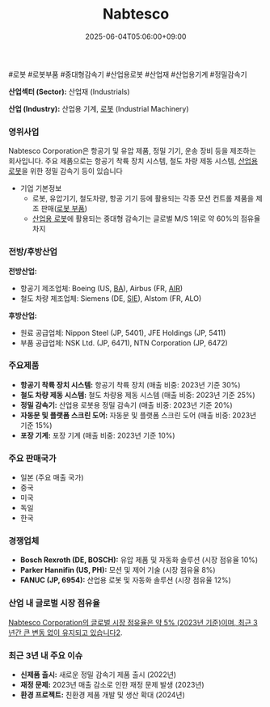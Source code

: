 ﻿---
title: "Nabtesco"
date: 2025-06-04T05:06:00+09:00
lastmod: 2025-06-04T05:06:00+09:00
type: docs
sidebar:
  open: true
weight: 604
---
<div style="display:none">
  <meta property="article:published_time" content="2025-06-03T20:06:00Z" />
  <meta property="article:modified_time" content="2025-06-03T20:06:00Z" />
</div>
#로봇 #로봇부품 #중대형감속기 #산업용로봇 #산업재 #산업용기계 #정밀감속기

**산업섹터 (Sector):** 산업재 (Industrials)  

**산업 (Industry):** 산업용 기계, [로봇](/industry-study/로봇/) (Industrial Machinery)

### 영위사업

Nabtesco Corporation은 항공기 및 유압 제품, 정밀 기기, 운송 장비 등을 제조하는 회사입니다. 주요 제품으로는 항공기 착륙 장치 시스템, 철도 차량 제동 시스템, [산업용 로봇](/industry-study/산업용-로봇/)을 위한 정밀 감속기 등이 있습니다

- 기업 기본정보
	- 로봇, 유압기기, 철도차량, 항공 기기 등에 활용되는 각종 모션 컨트롤 제품을 제조 판매([로봇 부품](/industry-study/로봇-부품/))
	- [산업용 로봇](/industry-study/산업용-로봇/)에 활용되는 중대형 감속기는 글로벌 M/S 1위로 약 60%의 점유율 차지
### 전방/후방산업

**전방산업:**

- 항공기 제조업체: Boeing (US, [BA](/company-analysis/ba/)), Airbus (FR, [AIR](/company-analysis/air/))
- 철도 차량 제조업체: Siemens (DE, [SIE](/company-analysis/sie/)), Alstom (FR, ALO)

**후방산업:**

- 원료 공급업체: Nippon Steel (JP, 5401), JFE Holdings (JP, 5411)
- 부품 공급업체: NSK Ltd. (JP, 6471), NTN Corporation (JP, 6472)

### 주요제품

- **항공기 착륙 장치 시스템:** 항공기 착륙 장치 (매출 비중: 2023년 기준 30%)
- **철도 차량 제동 시스템:** 철도 차량용 제동 시스템 (매출 비중: 2023년 기준 25%)
- **정밀 감속기:** 산업용 로봇용 정밀 감속기 (매출 비중: 2023년 기준 20%)
- **자동문 및 플랫폼 스크린 도어:** 자동문 및 플랫폼 스크린 도어 (매출 비중: 2023년 기준 15%)
- **포장 기계:** 포장 기계 (매출 비중: 2023년 기준 10%)

### 주요 판매국가

- 일본 (주요 매출 국가)
- 중국
- 미국
- 독일
- 한국

### 경쟁업체

- **Bosch Rexroth (DE, BOSCH):** 유압 제품 및 자동화 솔루션 (시장 점유율 10%)
- **Parker Hannifin (US, PH):** 모션 및 제어 기술 (시장 점유율 8%)
- **FANUC (JP, 6954):** 산업용 로봇 및 자동화 솔루션 (시장 점유율 12%)

### 산업 내 글로벌 시장 점유율

[Nabtesco Corporation의 글로벌 시장 점유율은 약 5% (2023년 기준)이며, 최근 3년간 큰 변동 없이 유지되고 있습니다](https://www.bloomberg.com/profile/company/NCTKF:US)[2](https://craft.co/nabtesco).

### 최근 3년 내 주요 이슈

- **신제품 출시:** 새로운 정밀 감속기 제품 출시 (2022년)
- **재정 문제:** 2023년 매출 감소로 인한 재정 문제 발생 (2023년)
- **환경 프로젝트:** 친환경 제품 개발 및 생산 확대 (2024년)
